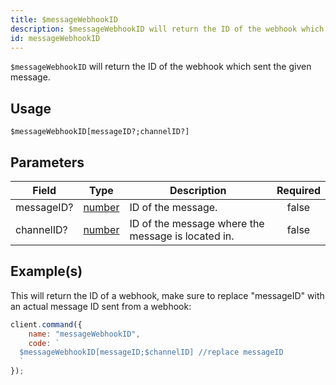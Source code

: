 ```yaml
---
title: $messageWebhookID
description: $messageWebhookID will return the ID of the webhook which sent the given message.
id: messageWebhookID
---
```


`$messageWebhookID` will return the ID of the webhook which sent the given message.

## Usage

```aoi
$messageWebhookID[messageID?;channelID?]
```

## Parameters

| Field      | Type                                                                                              | Description                                        | Required |
| ---------- | ------------------------------------------------------------------------------------------------- | -------------------------------------------------- | :------: |
| messageID? | [number](https://developer.mozilla.org/en-US/docs/Web/JavaScript/Reference/Global_Objects/Number) | ID of the message.                                 |  false   |
| channelID? | [number](https://developer.mozilla.org/en-US/docs/Web/JavaScript/Reference/Global_Objects/Number) | ID of the message where the message is located in. |  false   |

## Example(s)

This will return the ID of a webhook, make sure to replace "messageID" with an actual message ID sent from a webhook:

```javascript
client.command({
    name: "messageWebhookID",
    code: `
  $messageWebhookID[messageID;$channelID] //replace messageID
  `
});
```
